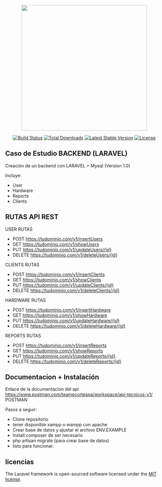 <p align="center"><a href="https://laravel.com" target="_blank"><img src="https://raw.githubusercontent.com/laravel/art/master/logo-lockup/5%20SVG/2%20CMYK/1%20Full%20Color/laravel-logolockup-cmyk-red.svg" width="400"></a></p>

<p align="center">
<a href="https://travis-ci.org/laravel/framework"><img src="https://travis-ci.org/laravel/framework.svg" alt="Build Status"></a>
<a href="https://packagist.org/packages/laravel/framework"><img src="https://img.shields.io/packagist/dt/laravel/framework" alt="Total Downloads"></a>
<a href="https://packagist.org/packages/laravel/framework"><img src="https://img.shields.io/packagist/v/laravel/framework" alt="Latest Stable Version"></a>
<a href="https://packagist.org/packages/laravel/framework"><img src="https://img.shields.io/packagist/l/laravel/framework" alt="License"></a>
</p>

## Caso de Estudio BACKEND (LARAVEL)

Creación de un backend con LARAVEL + Mysql (Version 1.0)

Incluye:
- User
- Hardware
- Reports
- Clients


## RUTAS API REST

USER RUTAS

- POST https://tudominio.com/v1/insertUsers
- GET  https://tudominio.com/v1/showUsers
- PUT  https://tudominio.com/v1/updateUsers/{id}
- DELETE https://tudominio.com/v1/deleteUsers/{id}


CLIENTS RUTAS

- POST https://tudominio.com/v1/insertClients
- GET  https://tudominio.com/v1/showClients
- PUT  https://tudominio.com/v1/updateClients/{id}
- DELETE  https://tudominio.com/v1/deleteClients/{id}


HARDWARE RUTAS

- POST https://tudominio.com/v1/insertHardware
- GET  https://tudominio.com/v1/showHardware
- PUT  https://tudominio.com/v1/updateHardware/{id}
- DELETE  https://tudominio.com/v1/deleteHardware/{id}

REPORTS RUTAS

- POST https://tudominio.com/v1/insertReports
- GET  https://tudominio.com/v1/showReports
- PUT  https://tudominio.com/v1/updateReports/{id}
- DELETE  https://tudominio.com/v1/deleteReports/{id}

## Documentacion + Instalación

Enlace de la documentacion del api https://www.postman.com/teamecortespa/workspace/api-tecnicos-v1/ POSTMAN

Pasos a seguir:
- Clone repositorio
- tener disponible xampp o wampp con apache 
- Crear base de datos y ajustar el archivo ENV.EXAMPLE
- install composer de ser necesario
- php artisan migrate (para crear base de datos)
- listo para funcionar.

## licencias

The Laravel framework is open-sourced software licensed under the [MIT license](https://opensource.org/licenses/MIT).

